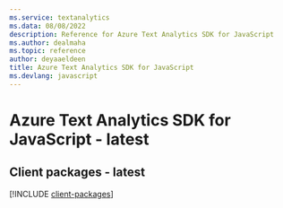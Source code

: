 ```yaml
---
ms.service: textanalytics
ms.data: 08/08/2022
description: Reference for Azure Text Analytics SDK for JavaScript
ms.author: dealmaha
ms.topic: reference
author: deyaaeldeen
title: Azure Text Analytics SDK for JavaScript
ms.devlang: javascript
---
```

# Azure Text Analytics SDK for JavaScript - latest

## Client packages - latest
[!INCLUDE [client-packages](text-analytics-client-index.md)]